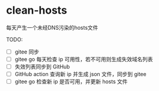 # clean-hosts
每天产生一个未经DNS污染的hosts文件

TODO:
- [ ] gitee 同步
- [ ] gitee go 每天检查 ip 可用性，若不可用则生成失效域名列表
- [ ] 失效列表同步到 GitHub
- [ ] GitHub action 查询新 ip 并生成 json 文件，同步到 gitee
- [ ] gitee go 检查新 ip 是否可用，并更新 hosts 文件